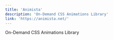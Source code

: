 ```yaml
---
title: 'Animista'
description: 'On-Demand CSS Animations Library'
link: 'https://animista.net/'
---
```

On-Demand CSS Animations Library